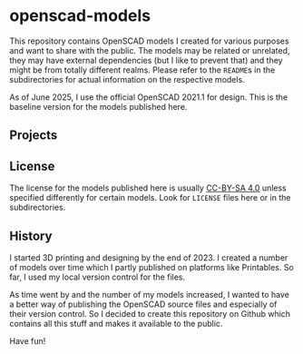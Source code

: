 # openscad-models

This repository contains OpenSCAD models I created for various purposes and want to share with the public.
The models may be related or unrelated, they may have external dependencies (but I like to prevent that)
and they might be from totally different realms.
Please refer to the `README`s in the subdirectories for actual information on the respective models.

As of June 2025, I use the official OpenSCAD 2021.1 for design.
This is the baseline version for the models published here.

## Projects

## License

The license for the models published here is usually [CC-BY-SA 4.0](https://creativecommons.org/licenses/by-sa/4.0/deed.en) unless specified differently for certain models.
Look for `LICENSE` files here or in the subdirectories.

## History

I started 3D printing and designing by the end of 2023.
I created a number of models over time which I partly published on platforms like Printables.
So far, I used my local version control for the files.

As time went by and the number of my models increased, I wanted to have a better way of publishing
the OpenSCAD source files and especially of their version control.
So I decided to create this repository on Github which contains all this stuff
and makes it available to the public.

Have fun!
